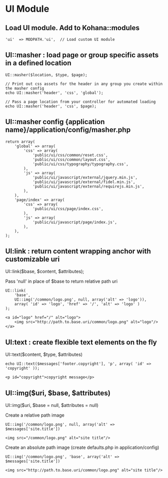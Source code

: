 # UI Module

## Load UI module. Add to Kohana::modules
```
'ui'  => MODPATH.'ui',  // Load custom UI module
```

## UI::masher : load page or group specific assets in a defined location
```
UI::masher($location, $type, $page);

// Print out css assets for the header in any group you create within the masher config
echo UI::masher('header', 'css', 'global');

// Pass a page location from your controller for automated loading
echo UI::masher('header', 'css', $page);
```

## UI::masher config {application name}/application/config/masher.php
```
return array(
	'global' => array(
		'css' => array(
			'public/ui/css/common/reset.css',
			'public/ui/css/common/layout.css',
			'public/ui/css/typography/typography.css',
		),
		'js' => array(
			'public/ui/javascript/external/jquery.min.js',
			'public/ui/javascript/external/fidel.min.js',
			'public/ui/javascript/external/requirejs.min.js',
		),
	),
	'page/index' => array(
		'css' => array(
			'public/ui/css/page/index.css',
		),
		'js' => array(
			'public/ui/javascript/page/index.js',
		),
	),
);
```

## UI:link : return content wrapping anchor with customizable uri

UI::link($base, $content, $attributes);

Pass 'null' in place of $base to return relative path uri

```
UI::link(
	'base',
	UI::img('/common/logo.png', null, array('alt' => 'logo')),
	array( 'id' => 'logo', 'href' => '/', 'alt' => 'logo' )
);

<a id="logo" href="/" alt="logo">
	<img src="http://path.to.base.uri/common/logo.png" alt="logo"/>
</a>
```

## UI:text : create flexible text elements on the fly

UI::text($content, $type, $attributes)

```
echo UI::text($messages['footer.copyright'], 'p', array( 'id' => 'copyright' )); 

<p id="copyright">copyright message</p>
```

## UI::img($uri, $base, $attributes)

UI::img($uri, $base = null, $attributes = null)

Create a relative path image

```
UI::img('/common/logo.png', null, array('alt' => $messages['site.title'])

<img src="/common/logo.png" alt="site title"/>
```

Create an absolute path image (create defaults.php in application/config)

```
UI::img('/common/logo.png', 'base', array('alt' => $messages['site.title'])

<img src="http://path.to.base.uri/common/logo.png" alt="site title"/>
```